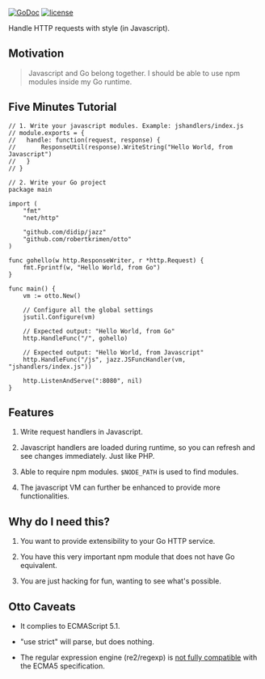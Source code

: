 [![GoDoc](https://godoc.org/github.com/didip/jazz?status.svg)](http://godoc.org/github.com/didip/jazz)
[![license](http://img.shields.io/badge/license-MIT-red.svg?style=flat)](https://raw.githubusercontent.com/didip/jazz/master/LICENSE.md)

Handle HTTP requests with style (in Javascript).


## Motivation

> Javascript and Go belong together. I should be able to use npm modules inside my Go runtime.


## Five Minutes Tutorial

```
// 1. Write your javascript modules. Example: jshandlers/index.js
// module.exports = {
// 	 handle: function(request, response) {
//	 	 ResponseUtil(response).WriteString("Hello World, from Javascript")
//	 }
// }

// 2. Write your Go project
package main

import (
	"fmt"
	"net/http"

	"github.com/didip/jazz"
	"github.com/robertkrimen/otto"
)

func gohello(w http.ResponseWriter, r *http.Request) {
	fmt.Fprintf(w, "Hello World, from Go")
}

func main() {
	vm := otto.New()

	// Configure all the global settings
	jsutil.Configure(vm)

	// Expected output: "Hello World, from Go"
	http.HandleFunc("/", gohello)

	// Expected output: "Hello World, from Javascript"
	http.HandleFunc("/js", jazz.JSFuncHandler(vm, "jshandlers/index.js"))

	http.ListenAndServe(":8080", nil)
}
```


## Features

1. Write request handlers in Javascript.

2. Javascript handlers are loaded during runtime, so you can refresh and see changes immediately. Just like PHP.

3. Able to require npm modules. `$NODE_PATH` is used to find modules.

4. The javascript VM can further be enhanced to provide more functionalities.


## Why do I need this?

1. You want to provide extensibility to your Go HTTP service.

2. You have this very important npm module that does not have Go equivalent.

3. You are just hacking for fun, wanting to see what's possible.


## Otto Caveats

* It complies to ECMAScript 5.1.

* "use strict" will parse, but does nothing.

* The regular expression engine (re2/regexp) is [not fully compatible](https://github.com/robertkrimen/otto#regular-expression-incompatibility) with the ECMA5 specification.
